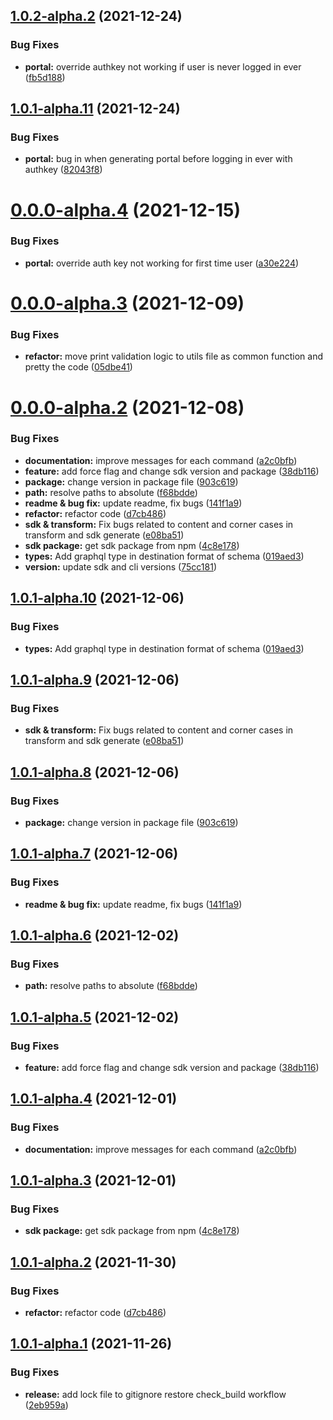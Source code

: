 ## [1.0.2-alpha.2](https://github.com/apimatic/apimatic-cli/compare/v1.0.2-alpha.1...v1.0.2-alpha.2) (2021-12-24)


### Bug Fixes

* **portal:** override authkey not working if user is never logged in ever ([fb5d188](https://github.com/apimatic/apimatic-cli/commit/fb5d1884e7dc12917387903e5292e50367190162))

## [1.0.1-alpha.11](https://github.com/apimatic/apimatic-cli/compare/v1.0.1-alpha.10...v1.0.1-alpha.11) (2021-12-24)


### Bug Fixes

* **portal:** bug in when generating portal before logging in ever with authkey ([82043f8](https://github.com/apimatic/apimatic-cli/commit/82043f8fb6658c153bdf168ef1e02801ffccdea2))

# [0.0.0-alpha.4](https://github.com/apimatic/apimatic-cli/compare/v0.0.0-alpha.3...v0.0.0-alpha.4) (2021-12-15)


### Bug Fixes

* **portal:** override auth key not working for first time user ([a30e224](https://github.com/apimatic/apimatic-cli/commit/a30e224bd192e0951ec2716c31749df8c7df0b0b))

# [0.0.0-alpha.3](https://github.com/apimatic/apimatic-cli/compare/v0.0.0-alpha.2...v0.0.0-alpha.3) (2021-12-09)


### Bug Fixes

* **refactor:** move print validation logic to utils file as common function and pretty the code ([05dbe41](https://github.com/apimatic/apimatic-cli/commit/05dbe41c875c70e4a2e6183e647c6fea1e10ad83))

# [0.0.0-alpha.2](https://github.com/apimatic/apimatic-cli/compare/v0.0.0-alpha.1...v0.0.0-alpha.2) (2021-12-08)


### Bug Fixes

* **documentation:** improve messages for each command ([a2c0bfb](https://github.com/apimatic/apimatic-cli/commit/a2c0bfbd5c1867302cf27170dc3b2d3ca5bd64ca))
* **feature:** add force flag and change sdk version and package ([38db116](https://github.com/apimatic/apimatic-cli/commit/38db116b65b94f01a15c7c2d6351401a60ee1393))
* **package:** change version in package file ([903c619](https://github.com/apimatic/apimatic-cli/commit/903c6196ef5e37fbffd8d6b744d6eedcdd7167f5))
* **path:** resolve paths to absolute ([f68bdde](https://github.com/apimatic/apimatic-cli/commit/f68bdde7e8c927602ea87e07d0e558b699082154))
* **readme & bug fix:** update readme, fix bugs ([141f1a9](https://github.com/apimatic/apimatic-cli/commit/141f1a9ad53b80fdb91d39ca87f61b6cdfc7d700))
* **refactor:** refactor code ([d7cb486](https://github.com/apimatic/apimatic-cli/commit/d7cb4863bcfd44f297f0525e0c7eae7ecef12695))
* **sdk & transform:** Fix bugs related to content and corner cases in transform and sdk generate ([e08ba51](https://github.com/apimatic/apimatic-cli/commit/e08ba51d6fc98e991f06f910702fd6b106868fbc))
* **sdk package:** get sdk package from npm ([4c8e178](https://github.com/apimatic/apimatic-cli/commit/4c8e1787eb21f04d81cab95b5a58e3133a61f7af))
* **types:** Add graphql type in destination format of schema ([019aed3](https://github.com/apimatic/apimatic-cli/commit/019aed39c8a9cb8425f2d46d1b9b58f6b8c69475))
* **version:** update sdk and cli versions ([75cc181](https://github.com/apimatic/apimatic-cli/commit/75cc18146f2ec198ca7e82189f2d16281dce80f8))

## [1.0.1-alpha.10](https://github.com/apimatic/apimatic-cli/compare/v1.0.1-alpha.9...v1.0.1-alpha.10) (2021-12-06)


### Bug Fixes

* **types:** Add graphql type in destination format of schema ([019aed3](https://github.com/apimatic/apimatic-cli/commit/019aed39c8a9cb8425f2d46d1b9b58f6b8c69475))

## [1.0.1-alpha.9](https://github.com/apimatic/apimatic-cli/compare/v1.0.1-alpha.8...v1.0.1-alpha.9) (2021-12-06)


### Bug Fixes

* **sdk & transform:** Fix bugs related to content and corner cases in transform and sdk generate ([e08ba51](https://github.com/apimatic/apimatic-cli/commit/e08ba51d6fc98e991f06f910702fd6b106868fbc))

## [1.0.1-alpha.8](https://github.com/apimatic/apimatic-cli/compare/v1.0.1-alpha.7...v1.0.1-alpha.8) (2021-12-06)


### Bug Fixes

* **package:** change version in package file ([903c619](https://github.com/apimatic/apimatic-cli/commit/903c6196ef5e37fbffd8d6b744d6eedcdd7167f5))

## [1.0.1-alpha.7](https://github.com/apimatic/apimatic-cli/compare/v1.0.1-alpha.6...v1.0.1-alpha.7) (2021-12-06)


### Bug Fixes

* **readme & bug fix:** update readme, fix bugs ([141f1a9](https://github.com/apimatic/apimatic-cli/commit/141f1a9ad53b80fdb91d39ca87f61b6cdfc7d700))

## [1.0.1-alpha.6](https://github.com/apimatic/apimatic-cli/compare/v1.0.1-alpha.5...v1.0.1-alpha.6) (2021-12-02)


### Bug Fixes

* **path:** resolve paths to absolute ([f68bdde](https://github.com/apimatic/apimatic-cli/commit/f68bdde7e8c927602ea87e07d0e558b699082154))

## [1.0.1-alpha.5](https://github.com/apimatic/apimatic-cli/compare/v1.0.1-alpha.4...v1.0.1-alpha.5) (2021-12-02)


### Bug Fixes

* **feature:** add force flag and change sdk version and package ([38db116](https://github.com/apimatic/apimatic-cli/commit/38db116b65b94f01a15c7c2d6351401a60ee1393))

## [1.0.1-alpha.4](https://github.com/apimatic/apimatic-cli/compare/v1.0.1-alpha.3...v1.0.1-alpha.4) (2021-12-01)


### Bug Fixes

* **documentation:** improve messages for each command ([a2c0bfb](https://github.com/apimatic/apimatic-cli/commit/a2c0bfbd5c1867302cf27170dc3b2d3ca5bd64ca))

## [1.0.1-alpha.3](https://github.com/apimatic/apimatic-cli/compare/v1.0.1-alpha.2...v1.0.1-alpha.3) (2021-12-01)


### Bug Fixes

* **sdk package:** get sdk package from npm ([4c8e178](https://github.com/apimatic/apimatic-cli/commit/4c8e1787eb21f04d81cab95b5a58e3133a61f7af))

## [1.0.1-alpha.2](https://github.com/apimatic/apimatic-cli/compare/v1.0.1-alpha.1...v1.0.1-alpha.2) (2021-11-30)


### Bug Fixes

* **refactor:** refactor code ([d7cb486](https://github.com/apimatic/apimatic-cli/commit/d7cb4863bcfd44f297f0525e0c7eae7ecef12695))

## [1.0.1-alpha.1](https://github.com/apimatic/apimatic-cli/compare/v1.0.0...v1.0.1-alpha.1) (2021-11-26)


### Bug Fixes

* **release:** add lock file to gitignore restore check_build workflow ([2eb959a](https://github.com/apimatic/apimatic-cli/commit/2eb959afc2a7ee2317959fc8525930acde2989dc))
